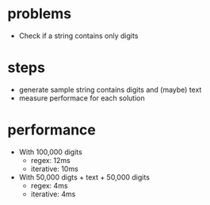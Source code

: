 # problems
- Check if a string contains only digits
# steps
- generate sample string contains digits and (maybe) text
- measure performace for each solution
# performance
- With 100,000 digits
  - regex: 12ms
  - iterative: 10ms
- With 50,000 digts + text + 50,000 digits
  - regex: 4ms
  - iterative: 4ms
